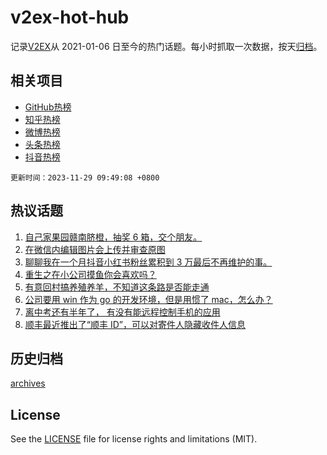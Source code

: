 # v2ex-hot-hub

 记录[V2EX](https://www.v2ex.com/)从 2021-01-06 日至今的热门话题。每小时抓取一次数据，按天[归档](archives)。
 
 ## 相关项目

- [GitHub热榜](https://github.com/lonnyzhang423/github-hot-hub)
- [知乎热榜](https://github.com/lonnyzhang423/zhihu-hot-hub)
- [微博热榜](https://github.com/lonnyzhang423/weibo-hot-hub)
- [头条热榜](https://github.com/lonnyzhang423/toutiao-hot-hub)
- [抖音热榜](https://github.com/lonnyzhang423/douyin-hot-hub)


 `更新时间：2023-11-29 09:49:08 +0800`

## 热议话题

1. [自己家果园赣南脐橙，抽奖 6 箱，交个朋友。](https://www.v2ex.com/t/996054)
1. [在微信内编辑图片会上传并审查原图](https://www.v2ex.com/t/995953)
1. [聊聊我在一个月抖音小红书粉丝累积到 3 万最后不再维护的事。](https://www.v2ex.com/t/995912)
1. [重生之在小公司摸鱼你会喜欢吗？](https://www.v2ex.com/t/995842)
1. [有意回村搞养殖养羊，不知道这条路是否能走通](https://www.v2ex.com/t/995961)
1. [公司要用 win 作为 go 的开发环境，但是用惯了 mac，怎么办？](https://www.v2ex.com/t/995944)
1. [离中考还有半年了， 有没有能远程控制手机的应用](https://www.v2ex.com/t/995830)
1. [顺丰最近推出了“顺丰 ID”，可以对寄件人隐藏收件人信息](https://www.v2ex.com/t/995890)

## 历史归档

[archives](archives)

## License

See the [LICENSE](LICENSE) file for license rights and limitations (MIT).
